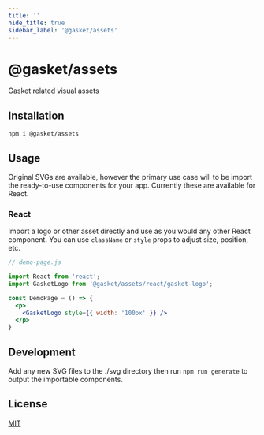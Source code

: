 ```yaml
---
title: ''
hide_title: true
sidebar_label: '@gasket/assets'
---
```


# @gasket/assets

Gasket related visual assets

## Installation

```
npm i @gasket/assets
```

## Usage

Original SVGs are available, however the primary use case will to be import the
ready-to-use components for your app. Currently these are available for React.

### React

Import a logo or other asset directly and use as you would any other React
component. You can use `className` or `style` props to adjust size, position,
etc.

```jsx
// demo-page.js

import React from 'react';
import GasketLogo from '@gasket/assets/react/gasket-logo';

const DemoPage = () => {
  <p>
    <GasketLogo style={{ width: '100px' }} />
  </p>
}
```

## Development

Add any new SVG files to the ./svg directory then run `npm run generate` to
output the importable components.

## License

[MIT](../../LICENSE.md)
